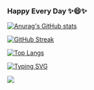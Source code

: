 ### Happy Every Day ✨😄✨

<!--
**GaoFuq/GaoFuq** is a ✨ _special_ ✨ repository because its `README.md` (this file) appears on your GitHub profile.

Here are some ideas to get you started:

- 🔭 I’m currently working on ...
- 🌱 I’m currently learning ...
- 👯 I’m looking to collaborate on ...
- 🤔 I’m looking for help with ...
- 💬 Ask me about ...
- 📫 How to reach me: ...
- 😄 Pronouns: ...
- ⚡ Fun fact: ...
-->

[![Anurag's GitHub stats](https://github-readme-stats.vercel.app/api?username=GaoFuq&show_icons=true&theme=dark)](https://github.com/anuraghazra/github-readme-stats)

[![GitHub Streak](https://github-readme-streak-stats.herokuapp.com/?user=GaoFuq&theme=dark)](https://git.io/streak-stats)

[![Top Langs](https://github-readme-stats.vercel.app/api/top-langs/?username=GaoFuq&layout=compact&theme=dark)](https://github.com/anuraghazra/github-readme-stats)

[![Typing SVG](https://readme-typing-svg.herokuapp.com/?lines=First+line+of+text;Second+line+of+text)](https://git.io/typing-svg)

<a href="https://github.com/anuraghazra/github-readme-stats">
  <img align="center" src="https://github-readme-stats.vercel.app/api/pin/?username=anuraghazra&repo=github-readme-stats&theme=dark" />
</a>

